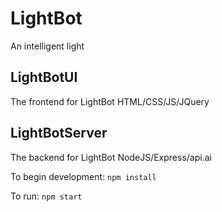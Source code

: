 # LightBot
An intelligent light

## LightBotUI
The frontend for LightBot
HTML/CSS/JS/JQuery

## LightBotServer
The backend for LightBot
NodeJS/Express/api.ai

To begin development: `npm install`

To run: `npm start`
